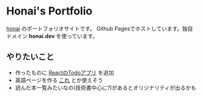 # Honai's Portfolio

[honai](https://github.com/honai) のポートフォリオサイトです。
Github Pagesでホストしています。独自ドメイン **honai.dev** を使っています。

## やりたいこと
- 作ったものに [ReactのTodoアプリ](https://honai.github.io/w-todo/) を追加
- 英語ページを作る [これ](https://paiza.hatenablog.com/entry/2018/04/05/%E4%BB%8A%E3%81%99%E3%81%90Web%E3%82%B5%E3%82%A4%E3%83%88%E3%81%AE%E5%A4%9A%E8%A8%80%E8%AA%9E%E5%AF%BE%E5%BF%9C%E3%81%8C%E7%B0%A1%E5%8D%98%E3%81%AB%E3%81%A7%E3%81%8D%E3%82%8B%E3%83%BBJavaScript%E3%81%AE) とか使えそう
- 読んだ本一覧みたいなの(技術書中心に?)があるとオリジナリティが出るかも
